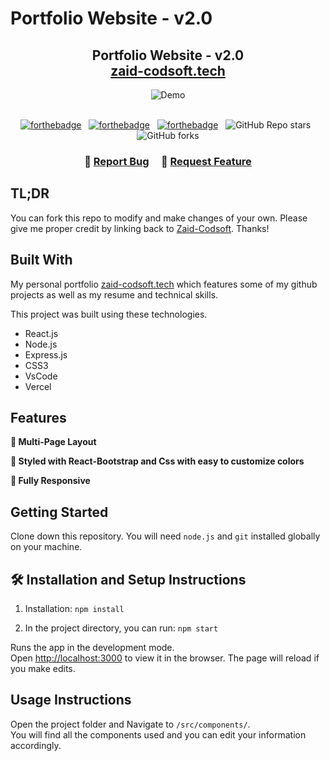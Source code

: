 # Portfolio Website - v2.0
<h2 align="center">
  Portfolio Website - v2.0<br/>
  <a href="https://zaid-codsoft.vercel.app/" target="_blank">zaid-codsoft.tech</a>
</h2>
<div align="center">
  <img alt="Demo" src="./Images/readme-img1.png" />
</div>

<br/>

<center>

[![forthebadge](https://forthebadge.com/images/badges/built-with-love.svg)](https://forthebadge.com) &nbsp;
[![forthebadge](https://forthebadge.com/images/badges/made-with-javascript.svg)](https://forthebadge.com) &nbsp;
[![forthebadge](https://forthebadge.com/images/badges/open-source.svg)](https://forthebadge.com) &nbsp;
![GitHub Repo stars](https://img.shields.io/github/stars/Zaid-Codsoft/Portfolio?color=red&logo=github&style=for-the-badge) &nbsp;
![GitHub forks](https://img.shields.io/github/forks/Zaid-Codsoft/Portfolio?color=red&logo=github&style=for-the-badge)

</center>

<h3 align="center">
    🔹
    <a href="https://github.com/Zaid-Codsoft/Portfolio/issues">Report Bug</a> &nbsp; &nbsp;
    🔹
    <a href="https://github.com/Zaid-Codsoft/Portfolio/issues">Request Feature</a>
</h3>

## TL;DR

You can fork this repo to modify and make changes of your own. Please give me proper credit by linking back to [Zaid-Codsoft](https://github.com/Zaid-Codsoft/Portfolio). Thanks!

## Built With

My personal portfolio <a href="https://zaid-codsoft.vercel.app/" target="_blank">zaid-codsoft.tech</a> which features some of my github projects as well as my resume and technical skills.<br/>

This project was built using these technologies.

- React.js
- Node.js
- Express.js
- CSS3
- VsCode
- Vercel

## Features

**📖 Multi-Page Layout**

**🎨 Styled with React-Bootstrap and Css with easy to customize colors**

**📱 Fully Responsive**

## Getting Started

Clone down this repository. You will need `node.js` and `git` installed globally on your machine.

## 🛠 Installation and Setup Instructions

1. Installation: `npm install`

2. In the project directory, you can run: `npm start`

Runs the app in the development mode.\
Open [http://localhost:3000](http://localhost:3000) to view it in the browser.
The page will reload if you make edits.

## Usage Instructions

Open the project folder and Navigate to `/src/components/`. <br/>
You will find all the components used and you can edit your information accordingly.
